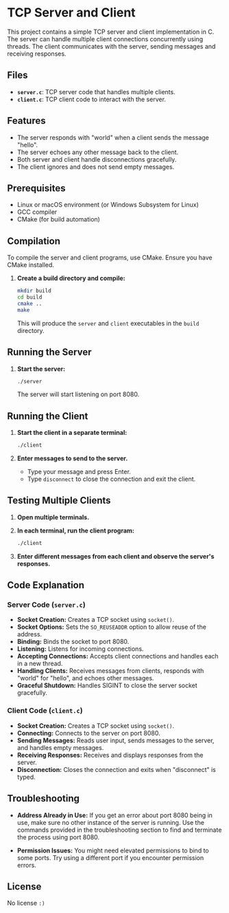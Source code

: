 # TCP Server and Client

This project contains a simple TCP server and client implementation in C. The server can handle multiple client connections concurrently using threads. The client communicates with the server, sending messages and receiving responses.

## Files

- **`server.c`**: TCP server code that handles multiple clients.
- **`client.c`**: TCP client code to interact with the server.

## Features

- The server responds with "world" when a client sends the message "hello".
- The server echoes any other message back to the client.
- Both server and client handle disconnections gracefully.
- The client ignores and does not send empty messages.

## Prerequisites

- Linux or macOS environment (or Windows Subsystem for Linux)
- GCC compiler
- CMake (for build automation)

## Compilation

To compile the server and client programs, use CMake. Ensure you have CMake installed.

1. **Create a build directory and compile:**

    ```bash
    mkdir build
    cd build
    cmake ..
    make
    ```

   This will produce the `server` and `client` executables in the `build` directory.

## Running the Server

1. **Start the server:**

    ```bash
    ./server
    ```

   The server will start listening on port 8080.

## Running the Client

1. **Start the client in a separate terminal:**

    ```bash
    ./client
    ```

2. **Enter messages to send to the server.**
    - Type your message and press Enter.
    - Type `disconnect` to close the connection and exit the client.

## Testing Multiple Clients

1. **Open multiple terminals.**
2. **In each terminal, run the client program:**

    ```bash
    ./client
    ```

3. **Enter different messages from each client and observe the server's responses.**

## Code Explanation

### Server Code (`server.c`)

- **Socket Creation:** Creates a TCP socket using `socket()`.
- **Socket Options:** Sets the `SO_REUSEADDR` option to allow reuse of the address.
- **Binding:** Binds the socket to port 8080.
- **Listening:** Listens for incoming connections.
- **Accepting Connections:** Accepts client connections and handles each in a new thread.
- **Handling Clients:** Receives messages from clients, responds with "world" for "hello", and echoes other messages.
- **Graceful Shutdown:** Handles SIGINT to close the server socket gracefully.

### Client Code (`client.c`)

- **Socket Creation:** Creates a TCP socket using `socket()`.
- **Connecting:** Connects to the server on port 8080.
- **Sending Messages:** Reads user input, sends messages to the server, and handles empty messages.
- **Receiving Responses:** Receives and displays responses from the server.
- **Disconnection:** Closes the connection and exits when "disconnect" is typed.

## Troubleshooting

- **Address Already in Use:** If you get an error about port 8080 being in use, make sure no other instance of the server is running. Use the commands provided in the troubleshooting section to find and terminate the process using port 8080.

- **Permission Issues:** You might need elevated permissions to bind to some ports. Try using a different port if you encounter permission errors.

## License

No license `:)`
